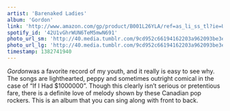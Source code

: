```yaml
---
artist: 'Barenaked Ladies'
album: 'Gordon'
link: 'http://www.amazon.com/gp/product/B001L26YLA/ref=as_li_ss_tl?ie=UTF8&amp;camp=1789&amp;creative=390957&amp;creativeASIN=B001L26YLA&amp;linkCode=as2&amp;tag=besalbintheun-20'
spotify_id: '42U1vGhrWUN6TeM5mwN691'
photo_url_sm: 'http://40.media.tumblr.com/9cd952c66194162203a962093be3e088/tumblr_mv8ycnPxCT1rsqbe7o1_100.jpg'
photo_url_lg: 'http://40.media.tumblr.com/9cd952c66194162203a962093be3e088/tumblr_mv8ycnPxCT1rsqbe7o1_400.jpg'
timestamp: 1382741940
---
```

*Gordon*was a favorite record of my youth, and it really is easy to see why. The songs are lighthearted, peppy and sometimes outright comical in the case of “If I Had \$1000000”. Though this clearly isn’t serious or pretentious fare, there is a definite love of melody shown by these Canadian pop rockers. This is an album that you can sing along with front to back.